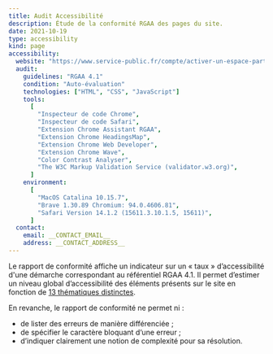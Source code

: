 ```yaml
---
title: Audit Accessibilité
description: Étude de la conformité RGAA des pages du site.
date: 2021-10-19
type: accessibility
kind: page
accessibility:
  website: "https://www.service-public.fr/compte/activer-un-espace-particulier?lienDemarche=https://psl.service-public.fr/mademarche/recensementCitoyen/demarche"
  audit:
    guidelines: "RGAA 4.1"
    condition: "Auto-évaluation"
    technologies: ["HTML", "CSS", "JavaScript"]
    tools:
      [
        "Inspecteur de code Chrome",
        "Inspecteur de code Safari",
        "Extension Chrome Assistant RGAA",
        "Extension Chrome HeadingsMap",
        "Extension Chrome Web Developer",
        "Extension Chrome Wave",
        "Color Contrast Analyser",
        "The W3C Markup Validation Service (validator.w3.org)",
      ]
    environment:
      [
        "MacOS Catalina 10.15.7",
        "Brave 1.30.89 Chromium: 94.0.4606.81",
        "Safari Version 14.1.2 (15611.3.10.1.5, 15611)",
      ]
  contact:
    email: __CONTACT_EMAIL__
    address: __CONTACT_ADDRESS__
---
```


Le rapport de conformité affiche un indicateur sur un « taux » d’accessibilité
d'une démarche correspondant au référentiel RGAA 4.1. Il permet d’estimer un
niveau global d’accessibilité des éléments présents sur le site en fonction de
[13 thématiques distinctes](/rgaa/4.1/criteres/).

En revanche, le rapport de conformité ne permet ni :

- de lister des erreurs de manière différenciée ;
- de spécifier le caractère bloquant d‘une erreur ;
- d’indiquer clairement une notion de complexité pour sa résolution.
